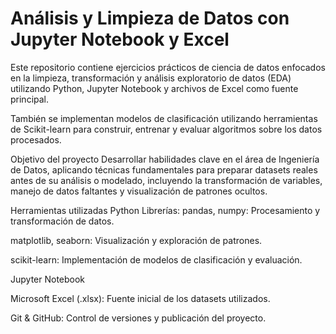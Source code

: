 # Análisis y Limpieza de Datos con Jupyter Notebook y Excel
Este repositorio contiene ejercicios prácticos de ciencia de datos enfocados en la limpieza, transformación y análisis exploratorio de datos (EDA) utilizando Python, Jupyter Notebook y archivos de Excel como fuente principal.

También se implementan modelos de clasificación utilizando herramientas de Scikit-learn para construir, entrenar y evaluar algoritmos sobre los datos procesados.

Objetivo del proyecto
Desarrollar habilidades clave en el área de Ingeniería de Datos, aplicando técnicas fundamentales para preparar datasets reales antes de su análisis o modelado, incluyendo la transformación de variables, manejo de datos faltantes y visualización de patrones ocultos.

Herramientas utilizadas
Python
Librerías: pandas, numpy: Procesamiento y transformación de datos.

matplotlib, seaborn: Visualización y exploración de patrones.

scikit-learn: Implementación de modelos de clasificación y evaluación.

Jupyter Notebook

Microsoft Excel (.xlsx): Fuente inicial de los datasets utilizados.

Git & GitHub: Control de versiones y publicación del proyecto.
